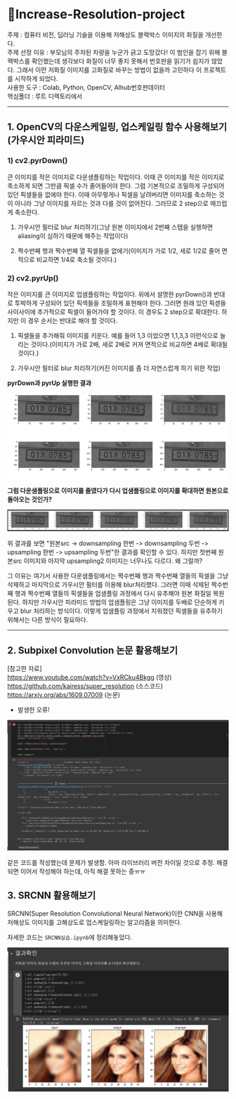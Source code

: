 # 🧐Increase-Resolution-project
주제 : 컴퓨터 비전, 딥러닝 기술을 이용해 저해상도 블랙박스 이미지의 화질을 개선한다.         
주제 선정 이유 : 부모님의 주차된 차량을 누군가 긁고 도망갔다! 이 범인을 잡기 위해 블랙박스를 확인했는데 생각보다 화질이 너무 좋지 못해서 번호판을 읽기가 쉽지가 않았다. 그래서 이런 저화질 이미지를 고화질로 바꾸는 방법이 없을까 고민하다 이 프로젝트를 시작하게 되었다.       
사용한 도구 : Colab, Python, OpenCV, AIhub번호판데이터         
핵심폴더 : 루트 디렉토리에서 

***
## 1. OpenCV의 다운스케일링, 업스케일링 함수 사용해보기(가우시안 피라미드)

### 1) cv2.pyrDown()

큰 이미지를 작은 이미지로 다운샘플링하는 작업이다. 이때 큰 이미지를 작은 이미지로 축소하게 되면 그만큼 픽셀 수가 줄어들어야 한다. 그럼 기본적으로 조밀하게 구성되어 있던 픽셀들을 없에야 한다. 이때 아무렇게나 픽셀을 날려버리면 이미지를 축소하는 것이 아니라 그냥 이미지를 자르는 것과 다를 것이 없어진다. 그러므로 2 step으로 매끄럽게 축소한다.           

1. 가우시안 필터로 blur 처리하기(그냥 원본 이미지에서 2번째 스탭을 실행하면 aliasing이 심하기 때문에 해주는 작업이다)

2. 짝수번째 행과 짝수번째 열 픽셀들을 없에기(이미지가 가로 1/2, 세로 1/2로 줄어 면적으로 비교하면 1/4로 축소될 것이다.)

### 2) cv2.pyrUp()

작은 이미지를 큰 이미지로 업샘플링하는 작업이다. 위에서 설명한 pyrDown()과 반대로 투박하게 구성되어 있던 픽섹들을 조밀하게 표현해야 한다. 그러면 원래 있던 픽섿들 사이사이에 추가적으로 픽셀이 들어가야 할 것이다. 이 경우도 2 step으로 확대한다. 하지만 이 경우 순서는 반대로 해야 할 것이다.           

1. 픽셀들을 추가해줘 이미지를 키운다. 예를 들어 1,3 이었으면 1,1,3,3 이런식으로 늘리는 것이다.(이미지가 가로 2배, 세로 2배로 커져 면적으로 비교하면 4배로 확대될 것이다.)

2. 가우시안 필터로 blur 처리하기(커진 이미지를 좀 더 자연스럽게 하기 위한 작업)

**pyrDown과 pyrUp 실행한 결과**

<img src="./images/다운업.png">

**그럼 다운샘플링으로 이미지를 줄였다가 다시 업샘플링으로 이미지를 확대하면 원본으로 돌아오는 것인가?**

<img src="./images/다운업한번에.png">

위 결과를 보면 "원본src -> downsampling 한번 -> downsampling 두번 -> upsampling 한번 -> upsampling 두번"한 결과를 확인할 수 있다. 하지만 첫번째 원본src 이미지와 마지막 upsampling2 이미지는 너무나도 다르다. 왜 그럴까?         

그 이유는 여기서 사용한 다운샘플링에서는 짝수번째 행과 짝수번째 열들의 픽셀을 그냥 삭제하고 마지막으로 가우시안 필터를 이용해 blur처리했다. 그러면 이때 삭제된 짝수번째 행과 짝수번째 열들의 픽셀들을 업샘플링 과정에서 다시 유추해야 원본 화질일 복원된다. 하지만 가우시안 피라미드 방법의 업샘플링은 그냥 이미지를 두배로 단순하게 키우고 blur 처리하는 방식이다. 이렇게 업샘플링 과정에서 지워졌던 픽셀들을 유추하기 위해서는 다른 방식이 필요하다.

***
## 2. Subpixel Convolution 논문 활용해보기
[참고한 자료]    
https://www.youtube.com/watch?v=VxRCku4Bkgg (영상)       
https://github.com/kairess/super_resolution (소스코드)     
https://arxiv.org/abs/1609.07009 (논문)    

- 발생한 오류!

<img src="./images/2022.12.08_오류.png">

같은 코드를 작성했는데 문제가 발생함. 아마 라이브러리 버전 차이일 것으로 추정.
해결되면 이어서 작성해야 하는데, 아직 해결 못하는 중ㅠㅠ


## 3. SRCNN 활용해보기
SRCNN(Super Resolution Convolutional Neural Network)이란 CNN을 사용해 저해상도 이미지를 고해상도로 업스케일링하는 알고리즘을 의미한다.

자세한 코드는 `SRCNN실습.ipynb`에 정리해놓았다.

<img src="./images/srcnn결과.png">
